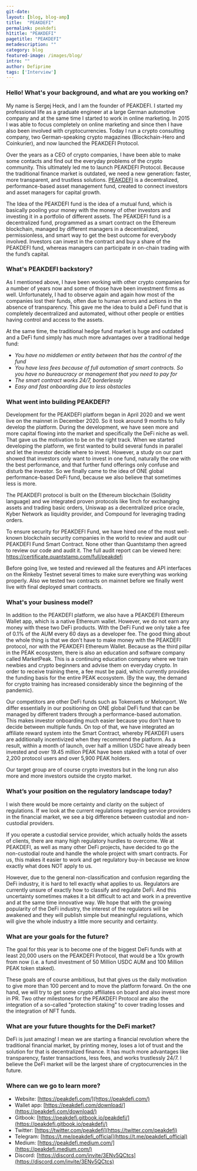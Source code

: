 ```yaml
---
git-date:
layout: [blog, blog-amp]
title:  "PEAKDEFI"
permalink: peakdefi
h1title: "PEAKDEFI"
pagetitle: "PEAKDEFI"
metadescription: ""
category: blog
featured-image: /images/blog/
intro: ""
author: Defiprime
tags: ['Interview']
---
```

### Hello! What's your background, and what are you working on?

My name is Sergej Heck, and I am the founder of PEAKDEFI. I started my professional life as a graduate engineer at a large German automotive company and at the same time I started to work in online marketing. In 2015 I was able to focus completely on online marketing and since then I have also been involved with cryptocurrencies. Today I run a crypto consulting company, two German-speaking crypto magazines (Blockchain-Hero and Coinkurier), and now launched the PEAKDEFI Protocol. 

Over the years as a CEO of crypto companies, I have been able to make some contacts and find out the everyday problems of the crypto community. This ultimately led me to launch PEAKDEFI Protocol. Because the traditional finance market is outdated, we need a new generation: faster, more transparent, and trustless solutions. [PEAKDEFI](https://peakdefi.com/) is a decentralized, performance-based asset management fund, created to connect investors and asset managers for capital growth.

The Idea of the PEAKDEFI fund is the idea of a mutual fund, which is basically pooling your money with the money of other investors and investing it in a portfolio of different assets. The PEAKDEFI fund is a decentralized fund, programmed as a smart contract on the Ethereum blockchain, managed by different managers in a decentralized, permissionless, and smart way to get the best outcome for everybody involved. Investors can invest in the contract and buy a share of the PEAKDEFI fund, whereas managers can participate in on-chain trading with the fund’s capital.


### What's PEAKDEFI backstory? 

As I mentioned above, I have been working with other crypto companies for a number of years now and some of those have been investment firms as well. Unfortunately, I had to observe again and again how most of the companies lost their funds, often due to human errors and actions in the absence of transparency. This gave me the idea to build a DeFi fund that is completely decentralized and automated, without other people or entities having control and access to the assets. 

At the same time, the traditional hedge fund market is huge and outdated and a DeFi fund simply has much more advantages over a traditional hedge fund:

*   _You have no middlemen or entity between that has the control of the fund_
*   _You have less fees because of full automation of smart contracts. So you have no bureaucracy or management that you need to pay for_
*   _The smart contract works 24/7, borderlessly_
*   _Easy and fast onboarding due to less obstacles_


### What went into building PEAKDEFI?

Development for the PEAKDEFI platform began in April 2020 and we went live on the mainnet in December 2020. So it took around 9 months to fully develop the platform. During the development, we have seen more and more capital flowing into the market and specifically the DeFi niche as well. That gave us the motivation to be on the right track. When we started developing the platform, we first wanted to build several funds in parallel and let the investor decide where to invest. However, a study on our part showed that investors only want to invest in one fund, naturally the one with the best performance, and that further fund offerings only confuse and disturb the investor. So we finally came to the idea of ONE global performance-based DeFi fund, because we also believe that sometimes less is more.

The PEAKDEFI protocol is built on the Ethereum blockchain (Solidity language) and we integrated proven protocols like 1inch for exchanging assets and trading basic orders, Uniswap as a decentralized price oracle, Kyber Network as liquidity provider, and Compound for leveraging trading orders.

To ensure security for PEAKDEFI Fund, we have hired one of the most well-known blockchain security companies in the world to review and audit our PEAKDEFI Fund Smart Contract. None other than Quantstamp then agreed to review our code and audit it. The full audit report can be viewed here: https://certificate.quantstamp.com/full/peakdefi

Before going live, we tested and reviewed all the features and API interfaces on the Rinkeby Testnet several times to make sure everything was working properly. Also we tested two contracts on mainnet before we finally went live with final deployed smart contracts.


### What's your business model?

In addition to the PEAKDEFI platform, we also have a PEAKDEFI Ethereum Wallet app, which is a native Ethereum wallet. However, we do not earn any money with these two DeFi products. With the DeFi Fund we only take a fee of 0.1% of the AUM every 60 days as a developer fee. The good thing about the whole thing is that we don't have to make money with the PEAKDEFI protocol, nor with the PEAKDEFI Ethereum Wallet. Because as the third pillar in the PEAK ecosystem, there is also an education and software company called MarketPeak. This is a continuing education company where we train newbies and crypto beginners and advise them on everyday crypto. In order to receive training there, a fee must be paid, which currently provides the funding basis for the entire PEAK ecosystem. (By the way, the demand for crypto training has increased considerably since the beginning of the pandemic).

Our competitors are other DeFi funds such as Tokensets or Melonport. We differ essentially in our positioning on ONE global DeFi fund that can be managed by different traders through a performance-based automation. This makes investor onboarding much easier because you don't have to decide between multiple funds. On top of that, we have integrated an affiliate reward system into the Smart Contract, whereby PEAKDEFI users are additionally incentivized when they recommend the platform. As a result, within a month of launch, over half a million USDC have already been invested and over 19.45 million PEAK have been staked with a total of over 2,200 protocol users and over 5,900 PEAK holders.

Our target group are of course crypto investors but in the long run also more and more investors outside the crypto market.


### What’s your position on the regulatory landscape today?

I wish there would be more certainty and clarity on the subject of regulations. If we look at the current regulations regarding service providers in the financial market, we see a big difference between custodial and non-custodial providers. 

If you operate a custodial service provider, which actually holds the assets of clients, there are many high regulatory hurdles to overcome. We at PEAKDEFI, as well as many other DeFi projects, have decided to go the non-custodial route and handle the whole project with smart contracts. For us, this makes it easier to work and get regulatory buy-in because we know exactly what does NOT apply to us. 

However, due to the general non-classification and confusion regarding the DeFi industry, it is hard to tell exactly what applies to us. Regulators are currently unsure of exactly how to classify and regulate DeFi. And this uncertainty sometimes makes it a bit difficult to act and work in a preventive and at the same time innovative way. We hope that with the growing popularity of the DeFi industry, the interest of the regulators will be awakened and they will publish simple but meaningful regulations, which will give the whole industry a little more security and certainty.


### What are your goals for the future?

The goal for this year is to become one of the biggest DeFi funds with at least 20,000 users on the PEAKDEFI Protocol, that would be a 10x growth from now (i.e. a fund investment of 50 Million USDC AUM and 100 Million PEAK token staked).

These goals are of course ambitious, but that gives us the daily motivation to give more than 100 percent and to move the platform forward. On the one hand, we will try to get some crypto affiliates on board and also invest more in PR. Two other milestones for the PEAKDEFI Protocol are also the integration of a so-called "protection staking" to cover trading losses and the integration of NFT funds.


### What are your future thoughts for the DeFi market?

DeFi is just amazing! I mean we are starting a financial revolution where the traditional financial market, by printing money, loses a lot of trust and the solution for that is decentralized finance. It has much more advantages like transparency, faster transactions, less fees, and works trustlessly 24/7. I believe the DeFi market will be the largest share of cryptocurrencies in the future.


### Where can we go to learn more?

- Website: [https://peakdefi.com/](https://peakdefi.com/)
- Wallet app: [https://peakdefi.com/download/](https://peakdefi.com/download/)
- Gitbook: [https://peakdefi.gitbook.io/peakdefi/](https://peakdefi.gitbook.io/peakdefi/)
- Twitter: [https://twitter.com/peakdefi](https://twitter.com/peakdefi)
- Telegram: [https://t.me/peakdefi_official](https://t.me/peakdefi_official)
- Medium: [https://peakdefi.medium.com/](https://peakdefi.medium.com/)
- Discord: [https://discord.com/invite/3ENv5QCtcs](https://discord.com/invite/3ENv5QCtcs)